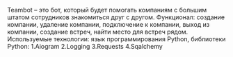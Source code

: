 Teambot – это бот, который будет помогать компаниям с большим штатом сотрудников знакомиться друг с другом.
Функционал: создание компании, удаление компании, подключение к компании, выход из компании, создание встреч, найти место для встреч рядом.
Используемые технологии: язык программирования Python, библиотеки Python: 
1.Aiogram 
2.Logging
3.Requests
4.Sqalchemy
